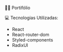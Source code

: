 👩‍💻 Portifólio

💻 Tecnologias Utilizadas:

- React
- React-router-dom
- Styled-components
- RadixUI
